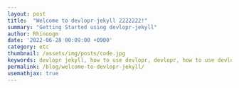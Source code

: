 ```yaml
---
layout: post
title:  "Welcome to devlopr-jekyll 2222222!"
summary: "Getting Started using devlopr-jekyll"
author: Rhinoogm
date: '2022-06-28 00:09:00 +0900'
category: etc
thumbnail: /assets/img/posts/code.jpg
keywords: devlopr jekyll, how to use devlopr, devlopr, how to use devlopr-jekyll, devlopr-jekyll tutorial,best jekyll themes
permalink: /blog/welcome-to-devlopr-jekyll/
usemathjax: true
---
```


